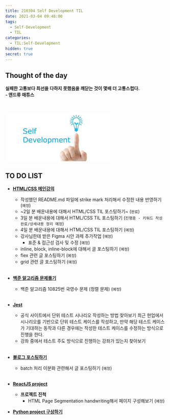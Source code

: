 ```yaml
---
title: 210304 Self Development TIL
date: 2021-03-04 09:48:00
tags:
  - Self-Development
  - TIL
categories:
  - TIL:Self-Development
hidden: true
secret: true
---
```


## **Thought of the day**

**실패한 고통보다 최선을 다하지 못했음을 깨닫는 것이 몇배 더 고통스럽다.**<br/> **- 앤드류 매튜스**

<br/>

![](/images/post_images/self_development_logo.jpg)

## **TO DO LIST**

- <ins>**HTML/CSS 메인강의**</ins>

  - 작성했던 README.md 파일에 strike mark 처리해서 수정한 내용 반영하기 (`예정`)
  - ~2일 분 배운내용에 대해서 HTML/CSS TIL 포스팅하기~ (`완료`)
  - 3일 분 배운내용에 대해서 HTML/CSS TIL 포스팅하기 (`진행중 - 키워드 작성 완료/상세내용 정리 예정`)
  - 4일 분 배운내용에 대해서 HTML/CSS TIL 포스팅하기 (`예정`)

  <!-- more -->

  - 강사님한테 받은 Figma 시안 과제 추가작업 (`예정`)
    - 표준 & 접근성 검사 및 수정 (`예정`)
  - inline, block, inline-block에 대해서 글 포스팅하기 (`예정`)
  - flex 관련 글 포스팅하기 (`예정`)
  - grid 관련 글 포스팅하기 (`예정`)

  <br/>

- <ins>**백준 알고리즘 문제풀기**</ins>

  - 백준 알고리즘 10825번 국영수 문제 (정렬 문제) (`예정`)

  <br/>

- <ins>**Jest**</ins>

  - 공식 사이트에서 단위 테스트 시나리오 작성하는 방법 찾아보기
    최근 현업에서 시나리오를 기반으로 단위 테스트 케이스를 작성하고, 만약 해당 테스트 케이스가 기대하는 동작과 다른 경우에는 작성한 테스트 케이스를 수정하는 방식으로 진행을 한다.
  - 강좌 중에서 테스트 주도 방식으로 진행하는 강좌가 있는지 찾아보기

  <br/>

- <ins>**블로그 포스팅하기**</ins>

  - batch 처리 이분화 관련해서 글 포스팅하기 (`예정`)

  <br/>

- <ins>**ReactJS project**</ins>

  - **프로젝트 진척**
    - HTML Page Segmentation handwriting해서 페이지 구성해보기 (`예정`)

- <ins>**Python project 구상하기**</ins>
